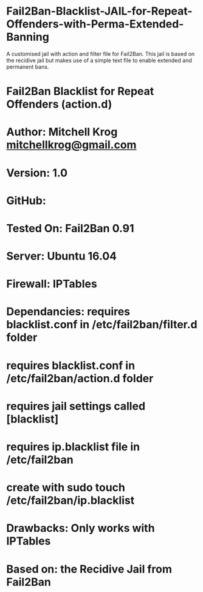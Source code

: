 # Fail2Ban-Blacklist-JAIL-for-Repeat-Offenders-with-Perma-Extended-Banning
A customised jail with action and filter file for Fail2Ban. 
This jail is based on the recidive jail but makes use of a simple text file to enable extended and permanent bans.

# Fail2Ban Blacklist for Repeat Offenders (action.d)
#
# Author: Mitchell Krog <mitchellkrog@gmail.com>
# Version: 1.0
# GitHub: 
# Tested On: Fail2Ban 0.91
# Server: Ubuntu 16.04
# Firewall: IPTables
#
# Dependancies: requires blacklist.conf in /etc/fail2ban/filter.d folder
#				requires blacklist.conf in /etc/fail2ban/action.d folder
#               requires jail settings called [blacklist]
#				requires ip.blacklist file in /etc/fail2ban
#				create with sudo touch /etc/fail2ban/ip.blacklist
#
# Drawbacks: Only works with IPTables
#
# Based on: the Recidive Jail from Fail2Ban
#